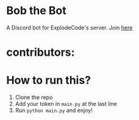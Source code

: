 # Bob the Bot
A Discord bot for ExplodeCode's server. Join [here](https://discord.gg/jWS24SryVx)

# contributors:


# How to run this?
1. Clone the repo
2. Add your token in `main.py` at the last line
3. Run `python main.py` and enjoy!
